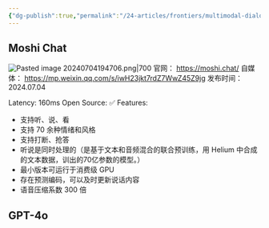 ```yaml
---
{"dg-publish":true,"permalink":"/24-articles/frontiers/multimodal-dialogue-system/","tags":["Frontiers"],"created":"2024-07-04T19:38:38.542+08:00"}
---
```



## Moshi Chat
![Pasted image 20240704194706.png|700](/img/user/Attachment/Pasted%20image%2020240704194706.png)
官网： https://moshi.chat/
自媒体： https://mp.weixin.qq.com/s/iwH23jkt7rdZ7WwZ45Z9jg
发布时间：2024.07.04

Latency: 160ms
Open Source: ✅
Features: 
- 支持听、说、看
- 支持 70 余种情绪和风格
- 支持打断、抢答
- 听说是同时处理的（是基于文本和音频混合的联合预训练，用 Helium 中合成的文本数据，训出的70亿参数的模型。）
- 最小版本可运行于消费级 GPU
- 存在预测编码，可以及时更新说话内容
- 语音压缩系数 300 倍

## GPT-4o
